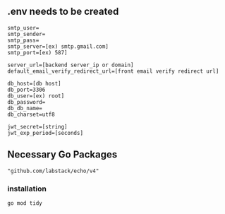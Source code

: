 ## .env **needs** to be created

```
smtp_user=
smtp_sender=
smtp_pass=
smtp_server=[ex) smtp.gmail.com]
smtp_port=[ex) 587]

server_url=[backend server_ip or domain]
default_email_verify_redirect_url=[front email verify redirect url]

db_host=[db host]
db_port=3306
db_user=[ex) root]
db_password=
db_db_name=
db_charset=utf8

jwt_secret=[string]
jwt_exp_period=[seconds]
```

## Necessary Go Packages

```
"github.com/labstack/echo/v4"

```

### installation

```
go mod tidy
```
